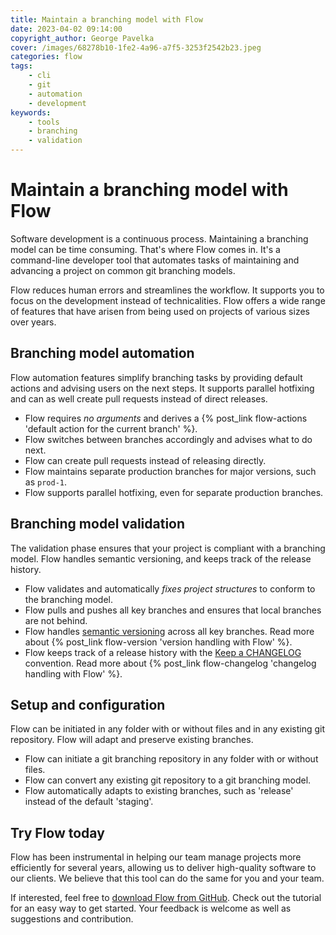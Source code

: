 ```yaml
---
title: Maintain a branching model with Flow
date: 2023-04-02 09:14:00
copyright_author: George Pavelka
cover: /images/68278b10-1fe2-4a96-a7f5-3253f2542b23.jpeg
categories: flow
tags:
    - cli
    - git
    - automation
    - development
keywords:
    - tools
    - branching
    - validation
---
```


# Maintain a branching model with Flow

Software development is a continuous process. Maintaining a branching model can be time consuming. That's where Flow comes in. It's a command-line developer tool that automates tasks of maintaining and advancing a project on common git branching models.

Flow reduces human errors and streamlines the workflow. It supports you to focus on the development instead of technicalities. Flow offers a wide range of features that have arisen from being used on projects of various sizes over years.

## Branching model automation

Flow automation features simplify branching tasks by providing default actions and advising users on the next steps. It supports parallel hotfixing and can as well create pull requests instead of direct releases.

 - Flow requires *no arguments* and derives a {% post_link flow-actions 'default action for the current branch' %}.
 - Flow switches between branches accordingly and advises what to do next.
 - Flow can create pull requests instead of releasing directly.
 - Flow maintains separate production branches for major versions, such as `prod-1`.
 - Flow supports parallel hotfixing, even for separate production branches.

## Branching model validation

The validation phase ensures that your project is compliant with a branching model. Flow handles semantic versioning, and keeps track of the release history.

 - Flow validates and automatically *fixes project structures* to conform to the branching model.
 - Flow pulls and pushes all key branches and ensures that local branches are not behind.
 - Flow handles [semantic versioning](https://semver.org/) across all key branches. Read more about {% post_link flow-version 'version handling with Flow' %}.
 - Flow keeps track of a release history with the [Keep a CHANGELOG](https://keepachangelog.com/en/) convention. Read more about {% post_link flow-changelog 'changelog handling with Flow' %}.

## Setup and configuration

Flow can be initiated in any folder with or without files and in any existing git repository. Flow will adapt and preserve existing branches.

 - Flow can initiate a git branching repository in any folder with or without files.
 - Flow can convert any existing git repository to a git branching model.
 - Flow automatically adapts to existing branches, such as 'release' instead of the default 'staging'.

## Try Flow today

Flow has been instrumental in helping our team manage projects more efficiently for several years, allowing us to deliver high-quality software to our clients. We believe that this tool can do the same for you and your team.

If interested, feel free to [download Flow from GitHub](https://github.com/internetguru/flow). Check out the tutorial for an easy way to get started. Your feedback is welcome as well as suggestions and contribution.

